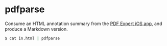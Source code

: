 # pdfparse

Consume an HTML annotation summary from the [PDF Expert iOS app](https://apps.apple.com/us/app/pdf-expert-pdf-reader-editor/id743974925), and produce a Markdown version.

```bash
$ cat in.html | pdfparse
```